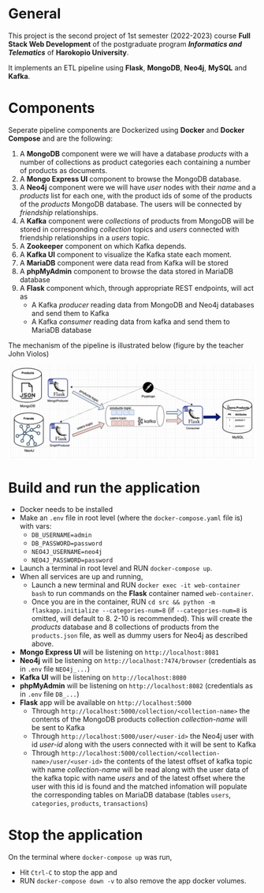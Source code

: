 # General

This project is the second project of 1st semester (2022-2023) course **Full Stack Web Development** of the postgraduate program **_Informatics and Telematics_** of **Harokopio University**.

It implements an ETL pipeline using **Flask**, **MongoDB**, **Neo4j**, **MySQL** and **Kafka**.

# Components

Seperate pipeline components are Dockerized using **Docker** and **Docker Compose** and are the following:

1. A **MongoDB** component were we will have a database _products_ with a number of collections as product categories each containing a number of products as documents.
2. A **Mongo Express UI** component to browse the MongoDB database.
3. A **Neo4j** component were we will have _user_ nodes with their _name_ and a _products_ list for each one, with the product ids of some of the products of the _products_ MongoDB database. The users will be connected by _friendship_ relationships.
4. A **Kafka** component were _collections_ of products from MongoDB will be stored in corresponding _collection_ topics and _users_ connected with friendship relationships in a _users_ topic.
5. A **Zookeeper** component on which Kafka depends.
6. A **Kafka UI** component to visualize the Kafka state each moment.
7. A **MariaDB** component were data read from Kafka will be stored
8. A **phpMyAdmin** component to browse the data stored in MariaDB database
9. A **Flask** component which, through appropriate REST endpoints, will act as
   - A Kafka _producer_ reading data from MongoDB and Neo4j databases and send them to Kafka
   - A Kafka _consumer_ reading data from kafka and send them to MariaDB database

The mechanism of the pipeline is illustrated below (figure by the teacher John Violos)

<p align="center"><img src="./resources/ETL-Pipeline.jpg" alt="ETL-Pipeline" width="750"/></p>

# Build and run the application

- Docker needs to be installed
- Make an `.env` file in root level (where the `docker-compose.yaml` file is) with vars:
  - `DB_USERNAME=admin`
  - `DB_PASSWORD=password`
  - `NEO4J_USERNAME=neo4j`
  - `NEO4J_PASSWORD=password`
- Launch a terminal in root level and RUN `docker-compose up`.
- When all services are up and running,
  - Launch a new terminal and RUN `docker exec -it web-container bash` to run commands on the **Flask** container named `web-container`.
  - Once you are in the container, RUN `cd src && python -m flaskapp.initialize --categories-num=8` (if `--categories-num=8` is omitted, will default to 8. 2-10 is recommended). This will create the _products_ database and 8 collections of products from the `products.json` file, as well as dummy users for Neo4j as described above.
- **Mongo Express UI** will be listening on `http://localhost:8081`
- **Neo4j** will be listening on `http://localhost:7474/browser` (credentials as in `.env` file `NEO4j_...`)
- **Kafka UI** will be listening on `http://localhost:8080`
- **phpMyAdmin** will be listening on `http://localhost:8082` (credentials as in `.env` file `DB_...`)
- **Flask** app will be available on `http://localhost:5000`
  - Through `http://localhost:5000/collection/<collection-name>` the contents of the MongoDB products collection _collection-name_ will be sent to Kafka
  - Through `http://localhost:5000/user/<user-id>` the Neo4j user with id _user-id_ along with the users connected with it will be sent to Kafka
  - Through `http://localhost:5000/collection/<collection-name>/user/<user-id>` the contents of the latest offset of kafka topic with name _collection-name_ will be read along with the user data of the kafka topic with name _users_ and of the latest offset where the user with this id is found and the matched infomation will populate the corresponding tables on MariaDB database (tables `users`, `categories`, `products`, `transactions`)

# Stop the application

On the terminal where `docker-compose up` was run,

- Hit `Ctrl-C` to stop the app and
- RUN `docker-compose down -v` to also remove the app docker volumes.
